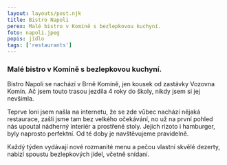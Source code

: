 ```yaml
---
layout: layouts/post.njk
title: Bistro Napoli
perex: Malé bistro v Komíně s bezlepkovou kuchyní.
foto: napoli.jpeg
popis: jídlo
tags: ['restaurants']
---
```


### Malé bistro v Komíně s bezlepkovou kuchyní.
Bistro Napoli se nachází v Brně Komíně, jen kousek od zastávky Vozovna Komín. Ač jsem touto trasou jezdila 4 roky do školy,
nikdy jsem si jej nevšimla. 


Teprve loni jsem našla na internetu, že se zde vůbec nachází nějaká restaurace, zašli jsme tam bez velkého očekávání, no už na první pohled nás upoutal nádherný interiér a prostřené stoly. 
Jejich rizoto i hamburger, byly naprosto perfektní. Od té doby je navštěvujeme pravidelně. 


Každý týden vydávají nové rozmanité menu a pečou vlastní skvělé dezerty, nabízí spoustu bezlepkových jídel, včetně snídaní. 